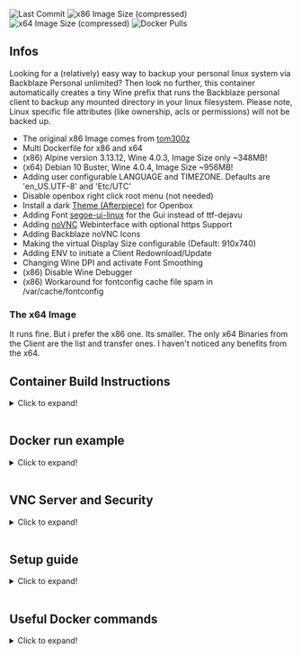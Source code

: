 ![Last Commit](https://img.shields.io/github/last-commit/semool/backblaze-personal-wine?style=flat-square)
![x86 Image Size (compressed)](https://img.shields.io/docker/image-size/loomes/backblaze-personal-wine/x86.alpine?color=magenta&label=x86%20Image%20%28compressed%29&style=flat-square)
![x64 Image Size (compressed)](https://img.shields.io/docker/image-size/loomes/backblaze-personal-wine/x64.debian?color=magenta&label=x64%20Image%20%28compressed%29&style=flat-square)
![Docker Pulls](https://img.shields.io/docker/pulls/loomes/backblaze-personal-wine?style=flat-square)

## Infos
Looking for a (relatively) easy way to backup your personal linux system via Backblaze Personal unlimited? 
Then look no further, this container automatically creates a tiny Wine prefix that runs the Backblaze personal client to backup any mounted directory in your linux filesystem.
Please note, Linux specific file attributes (like ownership, acls or permissions) will not be backed up.

* The original x86 Image comes from [tom300z](https://github.com/tom300z/backblaze-personal-wine)
* Multi Dockerfile for x86 and x64
* (x86) Alpine version 3.13.12, Wine 4.0.3, Image Size only ~348MB!
* (x64) Debian 10 Buster, Wine 4.0.4, Image Size ~956MB!
* Adding user configurable LANGUAGE and TIMEZONE. Defaults are 'en_US.UTF-8' and 'Etc/UTC'
* Disable openbox right click root menu (not needed)
* Install a dark [Theme (Afterpiece)](https://github.com/terroo/openbox-themes/tree/main/Afterpiece) for Openbox
* Adding Font [segoe-ui-linux](https://github.com/mrbvrz/segoe-ui-linux) for the Gui instead of ttf-dejavu
* Adding [noVNC](https://github.com/novnc/noVNC) Webinterface with optional https Support
* Adding Backblaze noVNC Icons
* Making the virtual Display Size configurable (Default: 910x740)
* Adding ENV to initiate a Client Redownload/Update
* Changing Wine DPI and activate Font Smoothing
* (x86) Disable Wine Debugger
* (x86) Workaround for fontconfig cache file spam in /var/cache/fontconfig

### The x64 Image
It runs fine. But i prefer the x86 one. Its smaller. The only x64 Binaries from the Client are the list and transfer ones. I haven't noticed any benefits from the x64.

## Container Build Instructions
<details>
  <summary>Click to expand!</summary>

### To build the x86 Version:
```
docker build -t backblaze-personal-wine:x86.alpine .
```
### To build the x64 Version:
```
docker build -t backblaze-personal-wine:x64.debian --build-arg BASEIMAGE="amd64/debian:buster-slim" .
```
</details><br/>
  
## Docker run example
<details>
  <summary>Click to expand!</summary>

### Simple
```
docker run -d \
    --init \
    -e USER_ID=0 \
    -e GROUP_ID=0 \
    -v backblaze_data:/wine \ #<- This can be a Docker Volume
    -v /mnt/backblaze-temp:/data \ #<- This must be a Folder that is big enough to save the bigest file from your Backup (look at 'Data Dir Tips')
    -v /mnt/backupfolder1:/data/backupfolder1 \ #<- A Folder that should be Backuped
    -v /mnt/backupfolder2:/data/backupfolder2 \ #<- A Folder that should be Backuped
    --name=backblaze \
    --restart=always \
    backblaze-personal-wine:x86.alpine # <- or x64.debian
```

### Advanced
```
docker run -d \
    -h Backblaze-PB \ # <- The Hostname
    --init \
    -p 5900:5900 \ # <- The VNC Port
    -p 6080:6080 \ # <- The noVNC Webif Port
    -e USER_ID=0 \
    -e GROUP_ID=0 \
    -e TZ=Europe/Berlin \
    -e LANG=de_DE.UTF-8 \
    -e COMPUTERNAME=pcname \ # <- Wine Computername
    -e VNCPASSWORD=password \
    -e NOVNCSSL=1 \ # <- Look in the VNC Server Security Section
    -e MOUNTEXPERT=1 \ # Every single dir/mount under Data will be a seperate Backup drive (look at 'Data Dir Tips')
    -e DISPLAYSIZE=910x740 \ # <- The virtual Display Size
    -e CLIENTUPDATE=0 \ # <- Set this to 1 (2 for Beta Version) for Client Update/Reinstall
    -v backblaze_data:/wine \ #<- This can be a Docker Volume
    -v /mnt/backupfolder1:/data/d__backupfolder1 \ #<- A Folder that should be Backuped, first Part is the Drive Letter to mount
    -v /mnt/backupfolder2:/data/e__backupfolder2 \ #<- A Folder that should be Backuped, first Part is the Drive Letter to mount
    --name=backblaze \
    --restart=always \
    backblaze-personal-wine:x86.alpine # <- or x64.debian
```
</details><br/>

## VNC Server and Security
<details>
  <summary>Click to expand!</summary>

### Connecting to the VNC Server
To go through the setup process you must connect to the integrated vnc server. 
* You can use a VNC Client (Port 5900) like [TigerVNC Viewer](https://github.com/TigerVNC/tigervnc)
* or you can use the integrated noVNC Webinterface (Port 6080).

### VNC Password
You can set a password to secure the VNC Server by add ```-e VNCPASSWORD=yourpwd``` to the docker run command.
The Password will be saved to ```/wine/.vncpassword```.
For extra Security you can now change ```-e VNCPASSWORD=yourpwd``` to ```-e VNCPASSWORD=anything ,but not to 'none'```.
The encryptet ```/wine/.vncpassword``` will continue to be used.
When you set the Password back to 'none' the saved file will be deletet.
In the same way you can change the Password, set to 'none', start/stop the Container and set a new Password.

### Security
The server runs an unencrypted integrated VNC server.
Make sure you dont accept Connections from outside your local Network.

### Simple https
You can set ```-e NOVNCSSL=1``` to the docker run command.
Then the Container will create a Keyfile for https: ```/wine/.novnc.pem```.
Optional you can replace it with your own compatible Keyfile.
When ```-e NOVNCSSL=1``` is set you can only access the noVNC Webinterface with https.
The normal VNC Server will not acceppt connections on Port 5900 now.

### https
When you need access over the Internet with legit Certificates (Lets Encrypt) you can use [NGINX Proxy Manager](https://github.com/NginxProxyManager/nginx-proxy-manager) to setup https for the noVNC Webinterface.
Optional you can disable the VNC Port expose:
* comment the ```EXPOSE 5900``` in the Dockerfile before you build your Image to only allow Connections to the noVNC Webinterface.
* or you can modify the Port Mapping in your run command: ```-p 127.0.0.1:5900:5900```
</details><br/>

## Setup guide
<details>
  <summary>Click to expand!</summary>

### Step 1: DATA Dir Tips
* Normal Mode (Default):
Mount a very Big empty Folder directly to '/data' first. This is your Drive D: root and must be 'rw'. It must have free Space for the bigest File you will Backup.
The Client uploads big files in Chunks (10MB) and they are temporarily saved here.
Also a directory '.bzvol' will create here. The Files inside are unique and needed for the client to redetect this as D: Drive.
Now you can mount all your Folders for Backup inside. They can be 'ro'. You can remove or add Folders at any time (Look in the 'Docker run Example').

* Expert Mode:
When you set ```-e MOUNTEXPERT=1``` every single mount in /data becomes a own Driveletter (Look in the 'Docker run Advanced Example').
The '.bzvol' will create in every single mounted dir. So they must be 'rw'.

### Step 2: Installation
When starting the container for the first time, it will automatically initialize a new Wine prefix and download & run the backblaze installer.

When you only see a black screen once you are connected press alt-tab to activate the installer window.

Eventually the installer might look a bit weird (all white) at the very beginning. Just enter your backblaze account email into the white box and hit enter, then you should see the rest of the ui.
Or you can move the Window around a little bit, that fixed the view.

Then enter your password and hit "Install", the installer will start scanning your drive.

* For x86 Image: After Backblaze Client Installation ALL x64 Binaries are get renamed while this is a i386 only Container. Without renaming them the Client try continusly starting them and wine will go in Debug Mode = High CPU Load! When a Message Pops up with Client is not installed correctly ignore it and click in the main Client Window to hide the Warning in the background. Client will run fine!
* For X64 Image: When you become a Popup at Client Start 'ERR_NotificationDialog_bad_bzdata_permissions', ignore it and place it behind the Main Client Window. Eventually this is a Message that says you to enable Windows Location Services.

### Step 3: Configuration
Once the Installer is finished the backblaze client should open automatically.

You will notice that currently only around 10 files are backed up. 
To change that click the Settings button and check the box for the "D:" drive, this drive corresponds to the /data/ directory of your container. 
You can also set a better name for your backup here.
I'd also reccommend to remove the blacklisted file extensions from the "Exclusions" tab.

Once you hit "Ok" or "Apply" the client will start scanning your drives again, this might take a very long time depending on the number of files you mounted under the /data/ dir, just be patient and leave the container running.
You can dis- and reconnect from and to the VNC server at any time, this will not affect the Backblaze client.

When the analysis is complete make shoure the client performs the initial backup (this should happen automatically).
Depending on the number and size of the files you want to back up and your upload speed, this will take quite some time.
If you have to stop the container during the initial backup the backup will continue where it left once the container is started again.

Backblaze is now configured to automatically backup your linux files,  to check the progress or change settings use the VNC Server.

### Step 4: Client Update
To reinstall/update the Client start the Container with ```-e CLIENTUPDATE=1```
With ```-e CLIENTUPDATE=2``` the latest Beta Version will be downloaded.
The old Installer will be renamed and then the actual one will be downloaded.
After this the Installation will start. Go to the VNC Server to complete. The Client will start automaticaly after this.
When you restart the complete Container set 'CLIENTUPDATE' back to 0.
</details><br/>
  
## Useful Docker commands
<details>
  <summary>Click to expand!</summary>

### Get the Container Logfile:
```
docker logs -f backblaze
```
### Open a bash Shell for the Container:
```
docker exec -it backblaze bash
```
### You can open a Explorer Window in your VNC Session to check the mounts:
```
docker exec backblaze wine explorer &
```
### Getting access to the Registry:
```
docker exec backblaze wine registry &
```
### Getting access to the Wine Console (cmd like):
```
docker exec backblaze wine wineconsole &
## Checking if the Dir is detected as link or mount (then it will not Backuped)
"C:\Program Files\Backblaze\bzfilelist.exe" -fileinfo D:\MyBackupDir
```
### Getting access to the Wine Config Window:
```
docker exec backblaze wine winecfg &
```
</details><br/>
